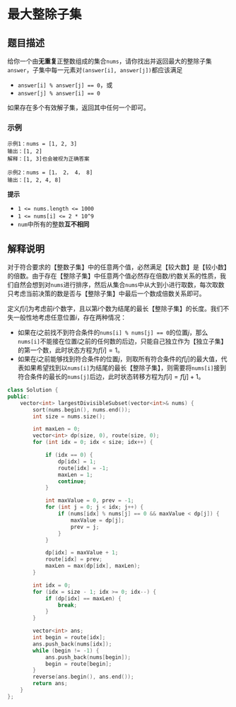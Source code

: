 # 最大整除子集

## 题目描述

给你一个由**无重复**正整数组成的集合```nums```，请你找出并返回最大的整除子集```answer```，子集中每一元素对```(answer[i], answer[j])```都应该满足
- ```answer[i] % answer[j] == 0```，或
- ```answer[j] % answer[i] == 0```

如果存在多个有效解子集，返回其中任何一个即可。

### 示例

```
示例1：nums = [1, 2, 3]
输出：[1, 2]
解释：[1, 3]也会被视为正确答案

示例2：nums = [1， 2， 4， 8]
输出：[1, 2, 4, 8]
```

**提示**
- ```1 <= nums.length <= 1000```
- ```1 <= nums[i] <= 2 * 10^9```
- ```num```中所有的整数**互不相同**

## 解释说明

对于符合要求的【整数子集】中的任意两个值，必然满足【较大数】是【较小数】的倍数。由于存在【整除子集】中任意两个值必然存在倍数/约数关系的性质，我们自然会想到对```nums```进行排序，然后从集合```nums```中从大到小进行取数，每次取数只考虑当前决策的数是否与【整除子集】中最后一个数成倍数关系即可。

定义$f[i]$为考虑前$i$个数字，且以第$i$个数为结尾的最长【整除子集】的长度。我们不失一般性地考虑任意位置$i$，存在两种情况：
- 如果在$i$之前找不到符合条件的```nums[i] % nums[j] == 0```的位置$j$，那么```nums[i]```不能接在位置$i$之前的任何数的后边，只能自己独立作为【独立子集】的第一个数，此时状态方程为$f[i] = 1$。
- 如果在$i$之前能够找到符合条件的位置$j$，则取所有符合条件的$f[j]$的最大值，代表如果希望找到以```nums[i]```为结尾的最长【整除子集】，则需要将```nums[i]```接到符合条件的最长的```nums[j]```后边，此时状态转移方程为$f[i] = f[j] + 1$。

```C++
class Solution {
public:
    vector<int> largestDivisibleSubset(vector<int>& nums) {
        sort(nums.begin(), nums.end());
        int size = nums.size();

        int maxLen = 0;
        vector<int> dp(size, 0), route(size, 0);
        for (int idx = 0; idx < size; idx++) {

            if (idx == 0) {
                dp[idx] = 1;
                route[idx] = -1;
                maxLen = 1;
                continue;
            }

            int maxValue = 0, prev = -1;
            for (int j = 0; j < idx; j++) {
                if (nums[idx] % nums[j] == 0 && maxValue < dp[j]) {
                    maxValue = dp[j];
                    prev = j;
                }
            }

            dp[idx] = maxValue + 1;
            route[idx] = prev;
            maxLen = max(dp[idx], maxLen);
        }

        int idx = 0;
        for (idx = size - 1; idx >= 0; idx--) {
            if (dp[idx] == maxLen) {
                break;
            }
        }

        vector<int> ans;
        int begin = route[idx];
        ans.push_back(nums[idx]);
        while (begin != -1) {
            ans.push_back(nums[begin]);
            begin = route[begin];
        }
        reverse(ans.begin(), ans.end());
        return ans;
    }
};
```
